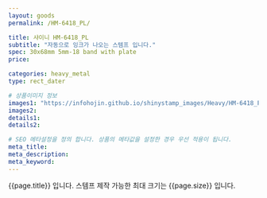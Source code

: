 ```yaml
---
layout: goods
permalink: /HM-6418_PL/

title: 샤이니 HM-6418_PL
subtitle: "자동으로 잉크가 나오는 스템프 입니다."
spec: 30x68mm 5mm-18 band with plate
price: 

categories: heavy_metal
type: rect_dater

# 상품이미지 정보
images1: "https://infohojin.github.io/shinystamp_images/Heavy/HM-6418_PL/HM-6418_PL_1.jpg"
images2:
details1:
details2:    

# SEO 메타설정을 정의 합니다. 상품의 메타값을 설정한 경우 우선 적용이 됩니다.
meta_title: 
meta_description:
meta_keyword:
---
```


{{page.title}} 입니다. 스템프 제작 가능한 최대 크기는 {{page.size}} 입니다.